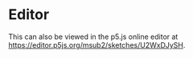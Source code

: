 # Editor

This can also be viewed in the p5.js online editor at <https://editor.p5js.org/msub2/sketches/U2WxDJySH>.
